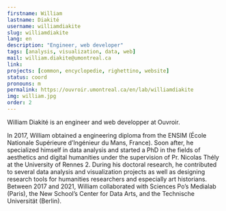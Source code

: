 ```yaml
---
firstname: William
lastname: Diakité
username: williamdiakite
slug: williamdiakite
lang: en
description: "Engineer, web developer"
tags: [analysis, visualization, data, web]
mail: william.diakite@umontreal.ca
link:
projects: [common, encyclopedie, righettino, website]
status: coord
pronouns: m
permalink: https://ouvroir.umontreal.ca/en/lab/williamdiakite
img: william.jpg
order: 2
---
```


William Diakité is an engineer and web developper at Ouvroir.

In 2017, William obtained a engineering diploma from the ENSIM (École Nationale Supérieure d’Ingénieur du Mans, France). Soon after, he specialized himself in data analysis and started a PhD in the fields of aesthetics and digital humanities under the supervision of Pr. Nicolas Thély at the University of Rennes 2. During his doctoral research, he contributed to several data analysis and visualization projects as well as designing research tools for humanities researchers and especially art historians. Between 2017 and 2021, William collaborated with Sciences Po’s Medialab (Paris), the New School’s Center for Data Arts, and the Technische Universität (Berlin).
